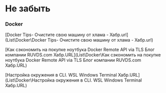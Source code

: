 # Не забыть


### Docker

[Docker Tips- Очистите свою машину от хлама - Хабр.url](List\Docker\Docker Tips- Очистите свою машину от хлама - Хабр.url) 



 [Как сэкономить на покупке ноутбука Docker Remote API via TLS Блог компании RUVDS.com Хабр.URL](List\Docker\Как сэкономить на покупке ноутбука Docker Remote API via TLS Блог компании RUVDS.com Хабр.URL) 



 [Настройка окружения в CLI. WSL Windows Terminal Хабр.URL](List\Docker\Настройка окружения в CLI. WSL Windows Terminal Хабр.URL) 